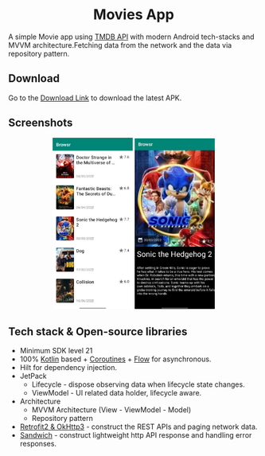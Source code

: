 <h1 align="center">Movies App</h1>
 
A simple Movie app using [TMDB API](https://www.themoviedb.org) with modern Android tech-stacks and MVVM architecture.Fetching data from the network and the data via repository pattern.


## Download
Go to the [Download Link](https://drive.google.com/file/d/1lnfoXFfFoLOEkL_aTIGsSchizVPPJkZh/view?usp=sharing) to download the latest APK.

## Screenshots
<p align="center">
<img src="/preview/preview1.png" width="32%"/>
<img src="/preview/preview2.png" width="32%"/>
</p>

## Tech stack & Open-source libraries
- Minimum SDK level 21
- 100% [Kotlin](https://kotlinlang.org/) based + [Coroutines](https://github.com/Kotlin/kotlinx.coroutines) + [Flow](https://kotlin.github.io/kotlinx.coroutines/kotlinx-coroutines-core/kotlinx.coroutines.flow/) for asynchronous.
- Hilt for dependency injection.
- JetPack
  - Lifecycle - dispose observing data when lifecycle state changes.
  - ViewModel - UI related data holder, lifecycle aware.
- Architecture
  - MVVM Architecture (View - ViewModel - Model)
  - Repository pattern
- [Retrofit2 & OkHttp3](https://github.com/square/retrofit) - construct the REST APIs and paging network data.
- [Sandwich](https://github.com/skydoves/Sandwich) - construct lightweight http API response and handling error responses.
